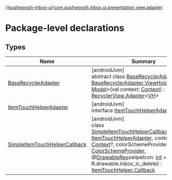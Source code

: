 //[pushwoosh-inbox-ui](../../index.md)/[com.pushwoosh.inbox.ui.presentation.view.adapter](index.md)

# Package-level declarations

## Types

| Name | Summary |
|---|---|
| [BaseRecyclerAdapter](-base-recycler-adapter/index.md) | [androidJvm]<br>abstract class [BaseRecyclerAdapter](-base-recycler-adapter/index.md)&lt;[VH](-base-recycler-adapter/index.md) : [BaseRecyclerAdapter.ViewHolder](-base-recycler-adapter/-view-holder/index.md)&lt;[Model](-base-recycler-adapter/index.md)&gt;, [Model](-base-recycler-adapter/index.md)&gt;(val context: [Context](https://developer.android.com/reference/kotlin/android/content/Context.html)) : [RecyclerView.Adapter](https://developer.android.com/reference/kotlin/androidx/recyclerview/widget/RecyclerView.Adapter.html)&lt;[VH](-base-recycler-adapter/index.md)&gt; |
| [ItemTouchHelperAdapter](-item-touch-helper-adapter/index.md) | [androidJvm]<br>interface [ItemTouchHelperAdapter](-item-touch-helper-adapter/index.md) |
| [SimpleItemTouchHelperCallback](-simple-item-touch-helper-callback/index.md) | [androidJvm]<br>class [SimpleItemTouchHelperCallback](-simple-item-touch-helper-callback/index.md)(adapter: [ItemTouchHelperAdapter](-item-touch-helper-adapter/index.md), context: [Context](https://developer.android.com/reference/kotlin/android/content/Context.html)?, colorSchemeProvider: [ColorSchemeProvider](../com.pushwoosh.inbox.ui.presentation.view.style/-color-scheme-provider/index.md), @[DrawableRes](https://developer.android.com/reference/kotlin/androidx/annotation/DrawableRes.html)swipeIcon: [Int](https://kotlinlang.org/api/latest/jvm/stdlib/kotlin-stdlib/kotlin/-int/index.html) = R.drawable.inbox_ic_delete) : [ItemTouchHelper.Callback](https://developer.android.com/reference/kotlin/androidx/recyclerview/widget/ItemTouchHelper.Callback.html) |

